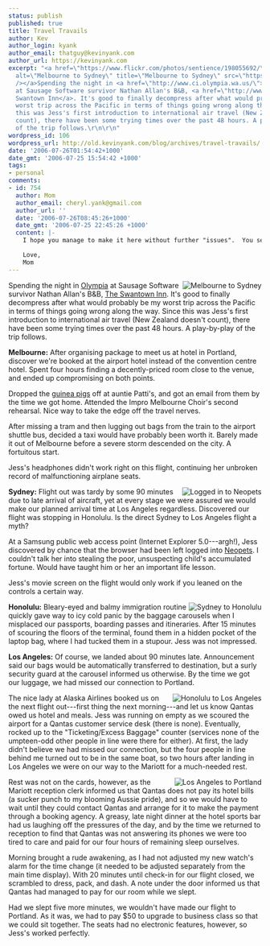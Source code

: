 ```yaml
---
status: publish
published: true
title: Travel Travails
author: Kev
author_login: kyank
author_email: thatguy@kevinyank.com
author_url: https://kevinyank.com
excerpt: "<a href=\"https://www.flickr.com/photos/sentience/198055692/\"><img align=\"right\"
  alt=\"Melbourne to Sydney\" title=\"Melbourne to Sydney\" src=\"https://static.flickr.com/66/198055692_571f8da869_m.jpg\"
  /></a>Spending the night in <a href=\"http://www.ci.olympia.wa.us/\">Olympia</a>
  at Sausage Software survivor Nathan Allan's B&B, <a href=\"http://www.swantowninn.com/\">The
  Swantown Inn</a>. It's good to finally decompress after what would probably be my
  worst trip across the Pacific in terms of things going wrong along the way. Since
  this was Jess's first introduction to international air travel (New Zealand doesn't
  count), there have been some trying times over the past 48 hours. A play-by-play
  of the trip follows.\r\n\r\n"
wordpress_id: 106
wordpress_url: http://old.kevinyank.com/blog/archives/travel-travails/
date: '2006-07-26T01:54:42+1000'
date_gmt: '2006-07-25 15:54:42 +1000'
tags:
- personal
comments:
- id: 754
  author: Mom
  author_email: cheryl.yank@gmail.com
  author_url: ''
  date: '2006-07-26T08:45:26+1000'
  date_gmt: '2006-07-25 22:45:26 +1000'
  content: |-
    I hope you manage to make it here without further "issues".  You seem to have had it all on the first part of your trip.  Of course, missing tram, loosing tickets etc. for awhile, and not setting alarm cannot be put at the feet of the airlines.  Steph says she is never travelling with Kev!  Good luck Jess!!

    Love,
    Mom
---
```

<p><a href="https://www.flickr.com/photos/sentience/198055692/"><img align="right" alt="Melbourne to Sydney" title="Melbourne to Sydney" src="https://static.flickr.com/66/198055692_571f8da869_m.jpg" /></a>Spending the night in <a href="http://www.ci.olympia.wa.us/">Olympia</a> at Sausage Software survivor Nathan Allan's B&B, <a href="http://www.swantowninn.com/">The Swantown Inn</a>. It's good to finally decompress after what would probably be my worst trip across the Pacific in terms of things going wrong along the way. Since this was Jess's first introduction to international air travel (New Zealand doesn't count), there have been some trying times over the past 48 hours. A play-by-play of the trip follows.</p>
<p><a id="more"></a><a id="more-106"></a><strong>Melbourne:</strong> After organising package to meet us at hotel in Portland, discover we're booked at the airport hotel instead of the convention centre hotel. Spent four hours finding a decently-priced room close to the venue, and ended up compromising on both points.</p>
<p>Dropped the <a href="/blog/archives/need-some-cuteness-in-your-life/">guinea pigs</a> off at auntie Patti's, and got an email from them by the time we got home. Attended the Impro Melbourne Choir's second rehearsal. Nice way to take the edge off the travel nerves.</p>
<p>After missing a tram and then lugging out bags from the train to the airport shuttle bus, decided a taxi would have probably been worth it. Barely made it out of Melbourne before a severe storm descended on the city. A fortuitous start.</p>
<p>Jess's headphones didn't work right on this flight, continuing her unbroken record of malfunctioning airplane seats.</p>
<p><a href="https://www.flickr.com/photos/sentience/198055694/"><img align="right" alt="Logged in to Neopets" title="Logged in to Neopets" src="https://static.flickr.com/72/198055694_a7274e3a51_m.jpg" /></a><strong>Sydney:</strong> Flight out was tardy by some 90 minutes due to late arrival of aircraft, yet at every stage we were assured we would make our planned arrival time at Los Angeles regardless. Discovered our flight was stopping in Honolulu. Is the direct Sydney to Los Angeles flight a myth?</p>
<p>At a Samsung public web access point (Internet Explorer 5.0---argh!), Jess discovered by chance that the browser had been left logged into <a href="http://www.neopets.com/">Neopets</a>. I couldn't talk her into stealing the poor, unsuspecting child's accumulated fortune. Would have taught him or her an important life lesson.</p>
<p>Jess's movie screen on the flight would only work if you leaned on the controls a certain way.</p>
<p><a href="https://www.flickr.com/photos/sentience/198055695/"><img align="right" alt="Sydney to Honolulu" title="Sydney to Honolulu" src="https://static.flickr.com/68/198055695_087d867ee2_m.jpg" /></a><strong>Honolulu:</strong> Bleary-eyed and balmy immigration routine quickly gave way to icy cold panic by the baggage carousels when I misplaced our passports, boarding passes and itineraries. After 15 minutes of scouring the floors of the terminal, found them in a hidden pocket of the laptop bag, where I had tucked them in a stupour. Jess was not impressed.</p>
<p><strong>Los Angeles:</strong> Of course, we landed about 90 minutes late. Announcement said our bags would be automatically transferred to destination, but a surly security guard at the carousel informed us otherwise. By the time we got our luggage, we had missed our connection to Portland.</p>
<p><a href="https://www.flickr.com/photos/sentience/198055696/"><img align="right" alt="Honolulu to Los Angeles" title="Honolulu to Los Angeles" src="https://static.flickr.com/65/198055696_20599be6fc_m.jpg" /></a>The nice lady at Alaska Airlines booked us on the next flight out---first thing the next morning---and let us know Qantas owed us hotel and meals. Jess was running on empty as we scoured the airport for a Qantas customer service desk (there is none). Eventually, rocked up to the "Ticketing/Excess Baggage" counter (services none of the umpteen-odd other people in line were there for either). At first, the lady didn't believe we had missed our connection, but the four people in line behind me turned out to be in the same boat, so two hours after landing in Los Angeles we were on our way to the Mariott for a much-needed rest.</p>
<p><a href="https://www.flickr.com/photos/sentience/198055697/"><img align="right" alt="Los Angeles to Portland" title="Los Angeles to Portland" src="https://static.flickr.com/78/198055697_bea7c4877c_m.jpg" /></a>Rest was not on the cards, however, as the Mariott reception clerk informed us that Qantas does not pay its hotel bills (a sucker punch to my blooming Aussie pride), and so we would have to wait until they could contact Qantas and arrange for it to make the payment through a booking agency. A greasy, late night dinner at the hotel sports bar had us laughing off the pressures of the day, and by the time we returned to reception to find that Qantas was not answering its phones we were too tired to care and paid for our four hours of remaining sleep ourselves.</p>
<p>Morning brought a rude awakening, as I had not adjusted my new watch's alarm for the time change (it needed to be adjusted separately from the main time display). With 20 minutes until check-in for our flight closed, we scrambled to dress, pack, and dash. A note under the door informed us that Qantas had managed to pay for our room while we slept.</p>
<p>Had we slept five more minutes, we wouldn't have made our flight to Portland. As it was, we had to pay $50 to upgrade to business class so that we could sit together. The seats had no electronic features, however, so Jess's worked perfectly.</p>
